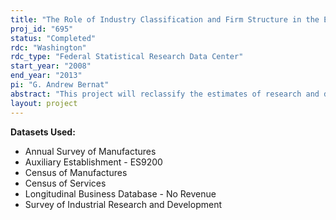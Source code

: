 ```yaml
---
title: "The Role of Industry Classification and Firm Structure in the Estimation of Research and Development Expenditures"
proj_id: "695"
status: "Completed"
rdc: "Washington"
rdc_type: "Federal Statistical Research Data Center"
start_year: "2008"
end_year: "2013"
pi: "G. Andrew Bernat"
abstract: "This project will reclassify the estimates of research and development (R&D) performance in the Survey of Industrial Research and Development (SIRD) from ﬁrm-based industries to establishment-based industries using a consistent industry classiﬁcation (NAICS) for the entire time series of the SIRD. The research will convey beneﬁts to the Census Bureau along three dimensions by producing estimates of R&D using establishment-based industry codes; by conducting data quality assessments of the SIRD data, which exploit the longitudinal nature of the data; and by analyzing ﬁrm-establishment relationships. The Census Bureau is currently in the process of a major redesign of the SIRD, so the insights gained from this project will be particularly timely in contributing to the improvement of the future versions of the SIRD. The project will make an important contribution to the Census Bureau’s eﬀ orts to classify economic information on an establishment basis by identifying the establishments within each ﬁrm that are most likely to perform the ﬁrm’s R&D. Identifying these establishments within each ﬁrm will also substantially improve the Census Bureau’s eﬀ orts to accurately measure economic activity within states because many R&D-performing companies have establishments in more than one state."
layout: project
---
```


**Datasets Used:**

  - Annual Survey of Manufactures 
  - Auxiliary Establishment - ES9200 
  - Census of Manufactures 
  - Census of Services 
  - Longitudinal Business Database - No Revenue 
  - Survey of Industrial Research and Development 

